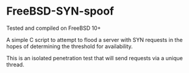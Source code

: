 # FreeBSD-SYN-spoof

Tested and compiled on FreeBSD 10+
 
A simple C script to attempt to flood a server with SYN requests in the
hopes of determining the threshold for availability.
 
This is an isolated penetration test that will send requests via a unique
thread.
